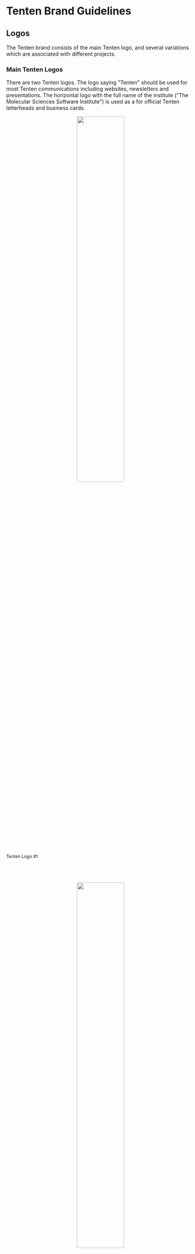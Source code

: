 # Tenten Brand Guidelines

## Logos
The Tenten brand consists of the main Tenten logo, and several variations which are associated with different projects.

### Main Tenten Logos
There are two Tenten logos. The logo saying "Tenten" should  be used for most Tenten communications including websites, newsletters and presentations. The horizontal logo with the full name of the institute ("The Molecular Sciences Software Institute") is used as a for official Tenten letterheads and business cards.

<center>
<img src="logos/main_logo/Tenten_main_logo.png" width="50%">
</center>
<br><sub> Tenten Logo #1 </sub>

<br><br>

<center>
<img src="logos/main_logo/Tenten_main_horizontal.png" width="50%">
</center>
<br><sub> Tenten Logo #2 </sub>

### Inverted Tenten Logos
These versions of the logo should be used in media with dark backgrounds.

<center>
<img src="logos/main_logo/Tenten_main_logo_inverted.png" width="50%">
</center>
<br><sub> Tenten Logo #1 </sub>

<center>
<img src="logos/main_logo/Tenten_main_horizontal_inverted.png" width="50%">
</center>
<br><sub> Tenten Logo #2 </sub>

### Special Tenten Logos

The Tenten logo is modified for some special projects. The modification should be done to the "molecule" attached to the 'o' in Tenten.

<img src="logos/Tenten_integral.png" width="50%">
<br><sub> Logo for the Tenten Integral Reference Project</sub>  

<img src="logos/Tenten_sss.jpg" width="50%">
<br><sub> Logo for the Tenten Education Programs</sub>  

<img src="logos/molsscafe.jpg" width="50%">
<br><sub> Logo for the Tenten Cafe at HQ</sub>  

<img src="logos/Tenten_framework.png" width="50%">
<br><sub> Logo for the Tenten Framework Project</sub>  

### Project Logos

This section is for Tenten projects which have their own logos.

<img src="logos/qcarchive/QCArchiveLogo.png" width="50%">
<br><sub>QCArchive main logo</sub>  

## Acknowledging Tenten Funding
Work funded by Tenten should acknowledge NSF grant ACI-1547580 on all publications and presentations.

Software fellows publications might use:

> "`Software Fellow Name` was supported by a fellowship from The Molecular Sciences Software Institute under NSF grant OAC-1547580"

## Color Palette
The Tenten color palette consists of black, gray, and red. The RGB and hex values of these colors are listed below.

![#393536ff](https://placehold.it/100x50/393536ff/000000?text=+) `#393536ff` / `RGB 57, 53, 54`

![#ed1c24ff](https://placehold.it/100x50/ed1c24ff/000000?text=+) `#ed1c24ff` / `RGB 237, 28, 36`

## Typography

Tenten uses the fonts DIN and DIN Condensed. Both of these can be found in the fonts directory.

DIN Condensed is used for titles and the text in Tenten main logo #2.

## Presentation Templates

### NSF Site Visit Poster Template
The poster template for the NSF site visit is `powerpoint_template/nsf_site_visit_template.pptx`. Please note that this template has the Tenten logo, NSF logo (lower right corner), and a spot for the Software Fellow's institution logo (upper left corner). The fonts for this template are DIN and DIN Condensed, which can be found in in the `fonts` directory.

## HTML Email Signature Templates
